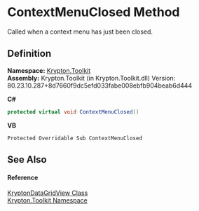 # ContextMenuClosed Method


Called when a context menu has just been closed.



## Definition
**Namespace:** <a href="79d2eac2-21f4-54ff-7552-b20c33c30600.md">Krypton.Toolkit</a>  
**Assembly:** Krypton.Toolkit (in Krypton.Toolkit.dll) Version: 80.23.10.287+8d7660f9dc5efd033fabe008ebfb904beab6d444

**C#**
``` C#
protected virtual void ContextMenuClosed()
```
**VB**
``` VB
Protected Overridable Sub ContextMenuClosed
```



## See Also


#### Reference
<a href="b763ad9e-a40e-a9d4-85a7-f45569078e74.md">KryptonDataGridView Class</a>  
<a href="79d2eac2-21f4-54ff-7552-b20c33c30600.md">Krypton.Toolkit Namespace</a>  
